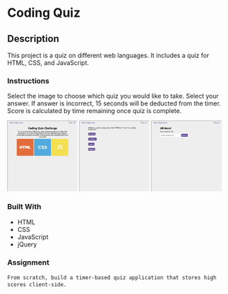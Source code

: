 # Coding Quiz

## Description
This project is a quiz on different web languages. It includes a quiz for HTML, CSS, and JavaScript.

### Instructions
Select the image to choose which quiz you would like to take. Select your answer. If answer is incorrect, 15 seconds will be deducted from the timer. Score is calculated by time remaining once quiz is complete.

<img src="assets/images/codingQuizSS1.png" width=32%>
<img src="assets/images/codingQuizSS2.png" width=32%>
<img src="assets/images/codingQuizSS3.png" width="32%">

### Built With
* HTML
* CSS
* JavaScript
* jQuery

### Assignment
    From scratch, build a timer-based quiz application that stores high scores client-side.